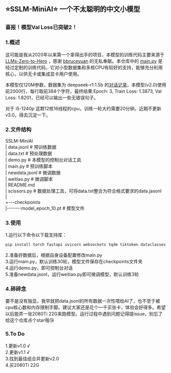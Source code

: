 ## ⭐SSLM-MiniAI⭐ 一个不太聪明的中文小模型

### 喜报！模型Val Loss已突破2！

### 1.概述
这可能是我从2020年以来第一个拿得出手的项目，本模型的训练代码主要来源于 [LLMs-Zero-to-Hero](https://github.com/bbruceyuan/LLMs-Zero-to-Hero) ，感谢 [bbruceyuan](https://github.com/bbruceyuan) 的无私奉献。本仓库中的 [main.py](https://github.com/Tanzongyouyi/SSLM-MiniAI/blob/main/main.py) 是经过定制的训练代码，它对小型数据集和多核CPU有较好的支持，能够充分利用核心，以供无卡或集成显卡用户使用。

本模型仅120M参数，数据集为 deepseek-r1:1.5b 的[对话记录](https://www.modelscope.cn/datasets/gongjy/minimind_dataset/file/view/master/r1_mix_1024.jsonl?id=68909&status=2)，本模型(v2.0)使用前2000行，每行取前384个字符，最终结果:Epoch: 3, Train Loss: 1.3873, Val Loss: 1.8201，已经可以输出一些无错误句子。

对于 i5-1240p 这颗12核16线程的cpu，训练一轮大约需要20分钟。近期不更新v3.0，得去沉淀一下。

### 2.文件结构
SSLM-MiniAI</br>
|   data.jsonl # 预训练数据</br>
|   data.txt # 预处理数据</br>
|   demo.py # 本模型的控制台对话工具</br>
|   main.py # 预训练脚本</br>
|   newdata.jsonl # 微调数据</br>
|   weitiao.py # 微调脚本</br>
|   README.md</br>
|   scissors.py # 数据处理工具，可将data.txt整合为符合格式要求的data.jasonl</br>
|   </br>
+---checkpoints</br>
|-------model_epoch_10.pt # 模型文件</br>

### 3.使用
1.运行以下命令以下载支持库：

```bash
pip install torch fastapi uvicorn websockets tqdm tiktoken dataclasses
```

2.准备好数据后，根据自身设备配置修改main.py</br>
3.运行main.py，默认训练30轮，模型文件保存在checkpoints文件夹</br>
4.运行demo.py，即可控制台对话</br>
5.准备newdata.jsonl，运行weitiao.py即可微调模型，默认训练3轮

### 4.碎碎念

要不是没有独显，我早就把data.jsonl的所有数据一次性喂给AI了，也不至于被cpu核心数和内存限制手脚。建议大家还是花个一千买张卡，体验会好得多。希望以后能弄一张2080Ti 22G来跑模型。运行过程中遇到问题记得提issue，别忘了给这个仓库点个star哦😘

### 5.To Do

1.更新v1.0 √</br>
2.更新v1.1 √</br>
3.找到最佳组合并更新v2.0</br>
4.买2080Ti 22G
